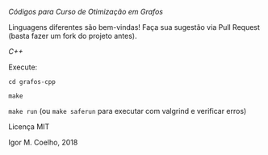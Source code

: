 _Códigos para Curso de Otimização em Grafos_

Linguagens diferentes são bem-vindas! Faça sua sugestão via Pull Request (basta fazer um fork do projeto antes).

_C++_

Execute:

`cd grafos-cpp`

`make`

`make run` (ou `make saferun` para executar com valgrind e verificar erros)

Licença MIT

Igor M. Coelho, 2018
